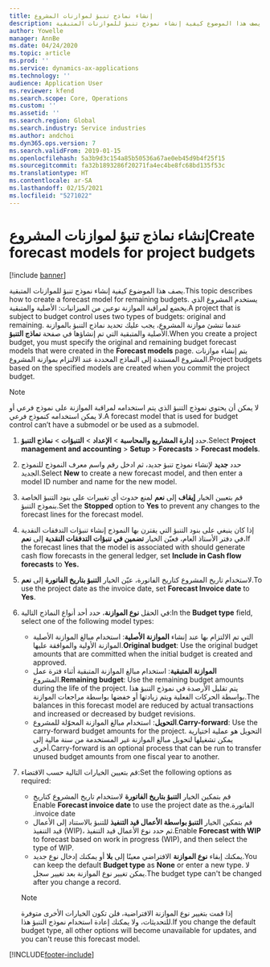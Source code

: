```yaml
---
title: إنشاء نماذج تنبؤ لموازنات المشروع
description: يصف هذا الموضوع كيفية إنشاء نموذج تنبؤ للموازنات المتبقية.
author: Yowelle
manager: AnnBe
ms.date: 04/24/2020
ms.topic: article
ms.prod: ''
ms.service: dynamics-ax-applications
ms.technology: ''
audience: Application User
ms.reviewer: kfend
ms.search.scope: Core, Operations
ms.custom: ''
ms.assetid: ''
ms.search.region: Global
ms.search.industry: Service industries
ms.author: andchoi
ms.dyn365.ops.version: 7
ms.search.validFrom: 2019-01-15
ms.openlocfilehash: 5a3b9d3c154a85b50536a67ae0eb45d9b4f25f15
ms.sourcegitcommit: fa32b1893286f20271fa4ec4be8fc68bd135f53c
ms.translationtype: HT
ms.contentlocale: ar-SA
ms.lasthandoff: 02/15/2021
ms.locfileid: "5271022"
---
```

# <a name="create-forecast-models-for-project-budgets"></a><span data-ttu-id="8df1f-103">إنشاء نماذج تنبؤ لموازنات المشروع</span><span class="sxs-lookup"><span data-stu-id="8df1f-103">Create forecast models for project budgets</span></span> 

[!include [banner](../includes/banner.md)]

<span data-ttu-id="8df1f-104">يصف هذا الموضوع كيفية إنشاء نموذج تنبؤ للموازنات المتبقية.</span><span class="sxs-lookup"><span data-stu-id="8df1f-104">This topic describes how to create a forecast model for remaining budgets.</span></span> <span data-ttu-id="8df1f-105">يستخدم المشروع الذي يخضع لمراقبة الموازنة نوعين من الميزانيات: الأصلية والمتبقية.</span><span class="sxs-lookup"><span data-stu-id="8df1f-105">A project that is subject to budget control uses two types of budgets: original and remaining.</span></span> <span data-ttu-id="8df1f-106">عندما تنشئ موازنة المشروع، يجب عليك تحديد نماذج التنبؤ بالموازنة الأصلية والمتبقية التي تم إنشاؤها في صفحة **نماذج التنبؤ**.</span><span class="sxs-lookup"><span data-stu-id="8df1f-106">When you create a project budget, you must specify the original and remaining budget forecast models that were created in the **Forecast models** page.</span></span> <span data-ttu-id="8df1f-107">يتم إنشاء موازنات المشروع المستندة إلى النماذج المحددة عند الالتزام بموازنة المشروع.</span><span class="sxs-lookup"><span data-stu-id="8df1f-107">Project budgets based on the specified models are created when you commit the project budget.</span></span>

> [!NOTE]
> <span data-ttu-id="8df1f-108">لا يمكن أن يحتوي نموذج التنبؤ الذي يتم استخدامه لمراقبة الموازنة على نموذج فرعي أو لا يمكن استخدامه كنموذج فرعي.</span><span class="sxs-lookup"><span data-stu-id="8df1f-108">A forecast model that is used for budget control can’t have a submodel or be used as a submodel.</span></span>

1. <span data-ttu-id="8df1f-109">حدد **إدارة المشاريع والمحاسبة‬** > **الإعداد** > **التنبؤات**  > **نماذج التنبؤ**.</span><span class="sxs-lookup"><span data-stu-id="8df1f-109">Select **Project management and accounting** > **Setup** > **Forecasts**  > **Forecast models**.</span></span>
2. <span data-ttu-id="8df1f-110">حدد **جديد** لإنشاء نموذج تنبؤ جديد، ثم ادخل رقم واسم معرف النموذج للنموذج الجديد.</span><span class="sxs-lookup"><span data-stu-id="8df1f-110">Select **New** to create a new forecast model, and then enter a model ID number and name for the new model.</span></span> 
3. <span data-ttu-id="8df1f-111">قم بتعيين الخيار **إيقاف** إلى **نعم** لمنع حدوث أي تغييرات على بنود التنبؤ الخاصة بنموذج التنبؤ.</span><span class="sxs-lookup"><span data-stu-id="8df1f-111">Set the **Stopped** option to **Yes** to prevent any changes to the forecast lines for the forecast model.</span></span> 
4. <span data-ttu-id="8df1f-112">إذا كان ينبغي على بنود التنبؤ التي يقترن بها النموذج إنشاء تنبؤات التدفقات النقدية في دفتر الأستاذ العام، فعيّن الخيار **تضمين في تنبؤات التدفقات النقدية** إلى **نعم.**</span><span class="sxs-lookup"><span data-stu-id="8df1f-112">If the forecast lines that the model is associated with should generate cash flow forecasts in the general ledger, set **Include in Cash flow forecasts** to **Yes.**</span></span> 
5. <span data-ttu-id="8df1f-113">لاستخدام تاريخ المشروع كتاريخ الفاتورة، عيّن الخيار **التنبؤ بتاريخ الفاتورة** إلى **نعم**.</span><span class="sxs-lookup"><span data-stu-id="8df1f-113">To use the project date as the invoice date, set **Forecast Invoice date** to **Yes**.</span></span> 
6. <span data-ttu-id="8df1f-114">في الحقل **نوع الموازنة**، حدد أحد أنواع النماذج التالية:</span><span class="sxs-lookup"><span data-stu-id="8df1f-114">In the **Budget type** field, select one of the following model types:</span></span>

   - <span data-ttu-id="8df1f-115">**الموازنة الأصلية**: استخدام مبالغ الموازنة الأصلية‏‎ التي تم الالتزام بها عند إنشاء الموازنة الأولية والموافقة عليها.</span><span class="sxs-lookup"><span data-stu-id="8df1f-115">**Original budget**: Use the original budget amounts that are committed when the initial budget is created and approved.</span></span>
   - <span data-ttu-id="8df1f-116">**الموازنة المتبقية**: استخدام مبالغ الموازنة المتبقية أثناء فترة عمل المشروع.</span><span class="sxs-lookup"><span data-stu-id="8df1f-116">**Remaining budget**: Use the remaining budget amounts during the life of the project.</span></span> <span data-ttu-id="8df1f-117">يتم تقليل الأرصدة في نموذج التنبؤ هذا بواسطة الحركات الفعلية ويتم زيادتها أو خفضها بواسطة مراجعات الموازنة.</span><span class="sxs-lookup"><span data-stu-id="8df1f-117">The balances in this forecast model are reduced by actual transactions and increased or decreased by budget revisions.</span></span>
   - <span data-ttu-id="8df1f-118">**التحويل**: استخدام مبالغ الموازنة المحوّلة للمشروع.</span><span class="sxs-lookup"><span data-stu-id="8df1f-118">**Carry-forward**: Use the carry-forward budget amounts for the project.</span></span> <span data-ttu-id="8df1f-119">التحويل هو عملية اختيارية يمكن تشغيلها لتحويل مبالغ الموازنة غير المستخدمة من سنة مالية إلى أخرى.</span><span class="sxs-lookup"><span data-stu-id="8df1f-119">Carry-forward is an optional process that can be run to transfer unused budget amounts from one fiscal year to another.</span></span>

7. <span data-ttu-id="8df1f-120">قم بتعيين الخيارات التالية حسب الاقتضاء:</span><span class="sxs-lookup"><span data-stu-id="8df1f-120">Set the following options as required:</span></span>

   - <span data-ttu-id="8df1f-121">قم بتمكين الخيار **التنبؤ بتاريخ الفاتورة‬‏‫** لاستخدام تاريخ المشروع كتاريخ الفاتورة.</span><span class="sxs-lookup"><span data-stu-id="8df1f-121">Enable **Forecast invoice date** to use the project date as the invoice date.</span></span>
   - <span data-ttu-id="8df1f-122">قم بتمكين الخيار **التنبؤ بواسطة الأعمال قيد التنفيذ** للتنبؤ بالاستناد إلى الأعمال قيد التنفيذ (WIP)، ثم حدد نوع الأعمال قيد التنفيذ.</span><span class="sxs-lookup"><span data-stu-id="8df1f-122">Enable **Forecast with WIP** to forecast based on work in progress (WIP), and then select the type of WIP.</span></span> 
   - <span data-ttu-id="8df1f-123">يمكنك إبقاء **نوع الموازنة** الافتراضي معينًا إلى **بلا** أو يمكنك إدخال نوع جديد.</span><span class="sxs-lookup"><span data-stu-id="8df1f-123">You can keep the default **Budget type** as **None** or enter a new type.</span></span> <span data-ttu-id="8df1f-124">لا يمكن تغيير نوع الموازنة بعد تغيير سجل.</span><span class="sxs-lookup"><span data-stu-id="8df1f-124">The budget type can't be changed after you change a record.</span></span>     
    > [!NOTE]
    > <span data-ttu-id="8df1f-125">إذا قمت بتغيير نوع الموازنة الافتراضية، فلن تكون الخيارات الأخرى متوفرة للتحديثات، ولا يمكنك إعادة استخدام نموذج التنبؤ هذا.</span><span class="sxs-lookup"><span data-stu-id="8df1f-125">If you change the default budget type, all other options will become unavailable for updates, and you can't reuse this forecast model.</span></span> 
   


 



[!INCLUDE[footer-include](../includes/footer-banner.md)]